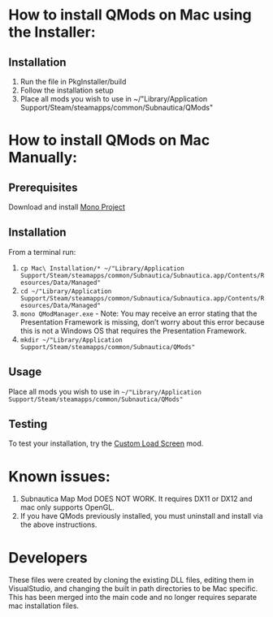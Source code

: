 # How to install QMods on Mac using the Installer:

## Installation
1. Run the file in PkgInstaller/build
1. Follow the installation setup
1. Place all mods you wish to use in ~/"Library/Application Support/Steam/steamapps/common/Subnautica/QMods"

# How to install QMods on Mac Manually:

## Prerequisites

Download and install [Mono Project](https://www.mono-project.com/download/stable/)

## Installation

From a terminal run:
1. `cp Mac\ Installation/* ~/"Library/Application Support/Steam/steamapps/common/Subnautica/Subnautica.app/Contents/Resources/Data/Managed"`
1. `cd ~/"Library/Application Support/Steam/steamapps/common/Subnautica/Subnautica.app/Contents/Resources/Data/Managed"`
1. `mono QModManager.exe` - Note: You may receive an error stating that the Presentation Framework is missing, don’t worry about this error because this is not a Windows OS that requires the Presentation Framework.
1. `mkdir ~/"Library/Application Support/Steam/steamapps/common/Subnautica/QMods"`

## Usage

Place all mods you wish to use in `~/"Library/Application Support/Steam/steamapps/common/Subnautica/QMods"`

## Testing

To test your installation, try the [Custom Load Screen](https://www.nexusmods.com/subnautica/) mod.

# Known issues:

1. Subnautica Map Mod DOES NOT WORK.  It requires DX11 or DX12 and mac only supports OpenGL.
1. If you have QMods previously installed, you must uninstall and install via the above instructions.

# Developers

These files were created by cloning the existing DLL files, editing them in VisualStudio, and changing the built in path directories to be Mac specific. This has been merged into the main code and no longer requires separate mac installation files.
